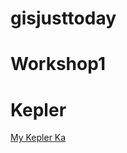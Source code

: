 # gisjusttoday

# Workshop1

# Kepler
[My Kepler Ka](https://kepler.gl/demo?mapUrl=https://raw.githubusercontent.com/kimdeksinn/gisjusttoday/refs/heads/main/kepler.gl.json)
